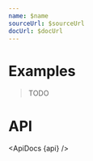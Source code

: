 ```yaml
---
name: $name
sourceUrl: $sourceUrl
docUrl: $docUrl
---
```


<script lang="ts">
	import { ApiDocs } from 'svelte-ux';

	import api from '$lib/components/HighlightRect.svelte?raw&sveld';

	import Chart, { Svg } from '$lib/components/Chart.svelte';

	import Preview from '$lib/docs/Preview.svelte';
</script>

# Examples

> TODO

# API

<ApiDocs {api} />
